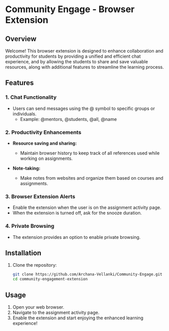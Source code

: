 # Community Engage - Browser Extension

## Overview

Welcome! This browser extension is designed to enhance collaboration and productivity for students by providing a unified and efficient chat experience, and by allowing the students to share and save valuable resources, along with additional features to streamline the learning process.

## Features

### 1. Chat Functionality

- Users can send messages using the @ symbol to specific groups or individuals.
  - Example: @mentors, @students, @all, @name

### 2. Productivity Enhancements

- **Resource saving and sharing:**
  - Maintain browser history to keep track of all references used while working on assignments.

- **Note-taking:**
  - Make notes from websites and organize them based on courses and assignments.

### 3. Browser Extension Alerts

- Enable the extension when the user is on the assignment activity page.
- When the extension is turned off, ask for the snooze duration.

### 4. Private Browsing

- The extension provides an option to enable private browsing.

## Installation

1. Clone the repository:
   ```bash
   git clone https://github.com/Archana-Vellanki/Community-Engage.git
   cd community-engagement-extension
## Usage
1. Open your web browser.
2. Navigate to the assignment activity page.
3. Enable the extension and start enjoying the enhanced learning experience!
